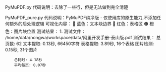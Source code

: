 ﻿PyMuPDF.py
    代码说明：去除了一些行，但是无法做到完全清楚

PyMuPDF_pure.py
    代码说明：PyMuPDF纯净版 - 仅使用库的原生能力,不添加任何额外的后处理逻辑
        可视化内容：
            🔵 蓝色：文本块边界
            🔴 红色：表格区
            🟠 橙色：图片块位置
    测试结果：
    1. 测试文件：
        /home/data/nongwa/workspace/data/阿里开发手册-泰山版.pdf
    测试结果：
        总页数: 62
        文本提取: 0.13秒, 66450字符
        表格提取: 3.89秒, 16个表格
        图片检测: 0.15秒, 31个图片

        总耗时: 4.18秒
        平均每页: 0.07秒